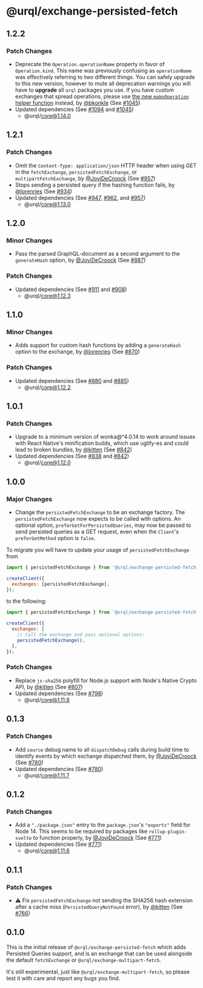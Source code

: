 # @urql/exchange-persisted-fetch

## 1.2.2

### Patch Changes

- Deprecate the `Operation.operationName` property in favor of `Operation.kind`. This name was
  previously confusing as `operationName` was effectively referring to two different things. You can
  safely upgrade to this new version, however to mute all deprecation warnings you will have to
  **upgrade** all `urql` packages you use. If you have custom exchanges that spread operations, please
  use [the new `makeOperation` helper
  function](https://formidable.com/open-source/urql/docs/api/core/#makeoperation) instead, by [@bkonkle](https://github.com/bkonkle) (See [#1045](https://github.com/FormidableLabs/urql/pull/1045))
- Updated dependencies (See [#1094](https://github.com/FormidableLabs/urql/pull/1094) and [#1045](https://github.com/FormidableLabs/urql/pull/1045))
  - @urql/core@1.14.0

## 1.2.1

### Patch Changes

- Omit the `Content-Type: application/json` HTTP header when using GET in the `fetchExchange`, `persistedFetchExchange`, or `multipartFetchExchange`, by [@JoviDeCroock](https://github.com/JoviDeCroock) (See [#957](https://github.com/FormidableLabs/urql/pull/957))
- Stops sending a persisted query if the hashing function fails, by [@lorenries](https://github.com/lorenries) (See [#934](https://github.com/FormidableLabs/urql/pull/934))
- Updated dependencies (See [#947](https://github.com/FormidableLabs/urql/pull/947), [#962](https://github.com/FormidableLabs/urql/pull/962), and [#957](https://github.com/FormidableLabs/urql/pull/957))
  - @urql/core@1.13.0

## 1.2.0

### Minor Changes

- Pass the parsed GraphQL-document as a second argument to the `generateHash` option, by [@JoviDeCroock](https://github.com/JoviDeCroock) (See [#887](https://github.com/FormidableLabs/urql/pull/887))

### Patch Changes

- Updated dependencies (See [#911](https://github.com/FormidableLabs/urql/pull/911) and [#908](https://github.com/FormidableLabs/urql/pull/908))
  - @urql/core@1.12.3

## 1.1.0

### Minor Changes

- Adds support for custom hash functions by adding a `generateHash` option to the exchange, by [@lorenries](https://github.com/lorenries) (See [#870](https://github.com/FormidableLabs/urql/pull/870))

### Patch Changes

- Updated dependencies (See [#880](https://github.com/FormidableLabs/urql/pull/880) and [#885](https://github.com/FormidableLabs/urql/pull/885))
  - @urql/core@1.12.2

## 1.0.1

### Patch Changes

- Upgrade to a minimum version of wonka@^4.0.14 to work around issues with React Native's minification builds, which use uglify-es and could lead to broken bundles, by [@kitten](https://github.com/kitten) (See [#842](https://github.com/FormidableLabs/urql/pull/842))
- Updated dependencies (See [#838](https://github.com/FormidableLabs/urql/pull/838) and [#842](https://github.com/FormidableLabs/urql/pull/842))
  - @urql/core@1.12.0

## 1.0.0

### Major Changes

- Change the `persistedFetchExchange` to be an exchange factory. The `persistedFetchExchange` now
  expects to be called with options. An optional option, `preferGetForPersistedQueries`, may now
  be passed to send persisted queries as a GET request, even when the `Client`'s `preferGetMethod`
  option is `false`.

To migrate you will have to update your usage of `persistedFetchExchange` from

```js
import { persistedFetchExchange } from '@urql/exchange-persisted-fetch';

createClient({
  exchanges: [persistedFetchExchange],
});
```

to the following:

```js
import { persistedFetchExchange } from '@urql/exchange-persisted-fetch';

createClient({
  exchanges: [
    // Call the exchange and pass optional options:
    persistedFetchExchange(),
  ],
});
```

### Patch Changes

- Replace `js-sha256` polyfill for Node.js support with Node's Native Crypto API, by [@kitten](https://github.com/kitten) (See [#807](https://github.com/FormidableLabs/urql/pull/807))
- Updated dependencies (See [#798](https://github.com/FormidableLabs/urql/pull/798))
  - @urql/core@1.11.8

## 0.1.3

### Patch Changes

- Add `source` debug name to all `dispatchDebug` calls during build time to identify events by which exchange dispatched them, by [@JoviDeCroock](https://github.com/JoviDeCroock) (See [#780](https://github.com/FormidableLabs/urql/pull/780))
- Updated dependencies (See [#780](https://github.com/FormidableLabs/urql/pull/780))
  - @urql/core@1.11.7

## 0.1.2

### Patch Changes

- Add a `"./package.json"` entry to the `package.json`'s `"exports"` field for Node 14. This seems to be required by packages like `rollup-plugin-svelte` to function properly, by [@JoviDeCroock](https://github.com/JoviDeCroock) (See [#771](https://github.com/FormidableLabs/urql/pull/771))
- Updated dependencies (See [#771](https://github.com/FormidableLabs/urql/pull/771))
  - @urql/core@1.11.6

## 0.1.1

### Patch Changes

- ⚠️ Fix `persistedFetchExchange` not sending the SHA256 hash extension after a cache miss (`PersistedQueryNotFound` error), by [@kitten](https://github.com/kitten) (See [#766](https://github.com/FormidableLabs/urql/pull/766))

## 0.1.0

This is the initial release of `@urql/exchange-persisted-fetch` which adds Persisted Queries
support, and is an exchange that can be used alongside the default `fetchExchange` or
`@urql/exchange-multipart-fetch`.

It's still experimental, just like `@urql/exchange-multipart-fetch`, so please test it with care and
report any bugs you find.
